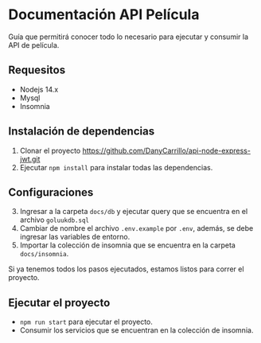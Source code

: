 # Documentación API Película


Guía que permitirá conocer todo lo necesario para ejecutar y consumir la API de película.

## Requesitos

- Nodejs 14.x
- Mysql
- Insomnia

## Instalación de dependencias

1. Clonar el proyecto https://github.com/DanyCarrillo/api-node-express-jwt.git
2. Ejecutar `npm install` para instalar todas las dependencias. 

## Configuraciones

3. Ingresar a la carpeta `docs/db` y ejecutar query que se encuentra en el archivo `goluukdb.sql`
4. Cambiar de nombre el archivo `.env.example` por `.env`, además, se debe ingresar las variables de entorno.
5. Importar la colección de insomnia que se encuentra en la carpeta `docs/insomnia`.

Si ya tenemos todos los pasos ejecutados, estamos listos para correr el proyecto.

## Ejecutar el proyecto

- `npm run start` para ejecutar el proyecto.
- Consumir los servicios que se encuentran en la colección de insomnia.
